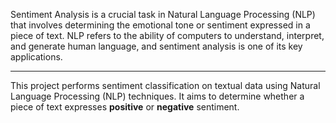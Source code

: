 Sentiment Analysis is a crucial task in Natural Language Processing (NLP) that involves determining the emotional tone or sentiment expressed in a piece of text. NLP refers to the ability of computers to understand, interpret, and generate human language, and sentiment analysis is one of its key applications.

---

This project performs sentiment classification on textual data using Natural Language Processing (NLP) techniques. It aims to determine whether a piece of text expresses **positive** or **negative** sentiment.

